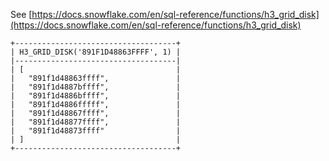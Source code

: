 See [https://docs.snowflake.com/en/sql-reference/functions/h3_grid_disk](https://docs.snowflake.com/en/sql-reference/functions/h3_grid_disk)
```
+------------------------------------+
| H3_GRID_DISK('891F1D48863FFFF', 1) |
|------------------------------------|
| [                                  |
|   "891f1d48863ffff",               |
|   "891f1d4887bffff",               |
|   "891f1d4886bffff",               |
|   "891f1d4886fffff",               |
|   "891f1d48867ffff",               |
|   "891f1d48877ffff",               |
|   "891f1d48873ffff"                |
| ]                                  |
+------------------------------------+
```
